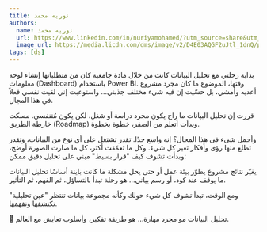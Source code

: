 ```yaml
---
title: نوريه محمد
authors:
  name: نوريه محمد
  url: https://www.linkedin.com/in/nuriyamohamed/?utm_source=share&utm_campaign=share_via&utm_content=profile&utm_medium=ios_app
  image_url: https://media.licdn.com/dms/image/v2/D4E03AQGF2uJtl_1dnQ/profile-displayphoto-shrink_800_800/profile-displayphoto-shrink_800_800/0/1725041844490?e=1751500800&v=beta&t=qha85XJXZeAQIdu_Am6-mEHUtRBA4sMPp6wn2XlnTVc
tags: [ds]
---
```


بداية رحلتي مع تحليل البيانات كانت من خلال مادة جامعية كان من متطلباتها إنشاء لوحة معلومات (Dashboard) باستخدام Power BI.
وقتها، الموضوع ما كان مجرد مشروع أعديه وأمشي، بل حسّيت إن فيه شيء مختلف جذبني... واستوعبت إني لقيت نفسي فعلاً في هذا المجال.


<!-- truncate -->

قررت إن تحليل البيانات ما راح يكون مجرد دراسة أو شغل، لكن يكون مُتنفسي.
مسكت خارطة الطريق (Roadmap) وبدأت أتعلم من الصفر، خطوة بخطوة.

وأجمل شيء في هذا المجال؟
إنه واسع جدًا. تقدر تشتغل على أي نوع من البيانات، وتقدر تطلع منها رؤى وأفكار تغير كل شيء.
وكل ما تعمّقت أكثر، كل ما صارت الصورة أوضح، وبدأت تشوف كيف "قرار بسيط" مبني على تحليل دقيق ممكن:

يغيّر نتائج مشروع
يطوّر بيئة عمل
أو حتى يحل مشكلة ما كانت باينة أساسًا
تحليل البيانات ما يوقف عند كود، أو رسم بياني...
هو رحلة تبدأ بالتساؤل، ثم الفهم، ثم التأثير.

ومع الوقت، تبدأ تشوف كل شيء حولك وكأنه مجموعة بيانات تنتظر "عين تحليلية" تكتشفها وتفهمها.

🎯 تحليل البيانات مو مجرد مهارة... هو طريقة تفكير، وأسلوب تعايش مع العالم.
